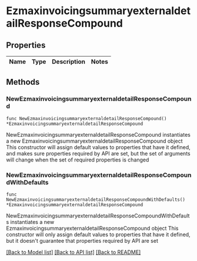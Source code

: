 # EzmaxinvoicingsummaryexternaldetailResponseCompound

## Properties

Name | Type | Description | Notes
------------ | ------------- | ------------- | -------------

## Methods

### NewEzmaxinvoicingsummaryexternaldetailResponseCompound

`func NewEzmaxinvoicingsummaryexternaldetailResponseCompound() *EzmaxinvoicingsummaryexternaldetailResponseCompound`

NewEzmaxinvoicingsummaryexternaldetailResponseCompound instantiates a new EzmaxinvoicingsummaryexternaldetailResponseCompound object
This constructor will assign default values to properties that have it defined,
and makes sure properties required by API are set, but the set of arguments
will change when the set of required properties is changed

### NewEzmaxinvoicingsummaryexternaldetailResponseCompoundWithDefaults

`func NewEzmaxinvoicingsummaryexternaldetailResponseCompoundWithDefaults() *EzmaxinvoicingsummaryexternaldetailResponseCompound`

NewEzmaxinvoicingsummaryexternaldetailResponseCompoundWithDefaults instantiates a new EzmaxinvoicingsummaryexternaldetailResponseCompound object
This constructor will only assign default values to properties that have it defined,
but it doesn't guarantee that properties required by API are set


[[Back to Model list]](../README.md#documentation-for-models) [[Back to API list]](../README.md#documentation-for-api-endpoints) [[Back to README]](../README.md)


